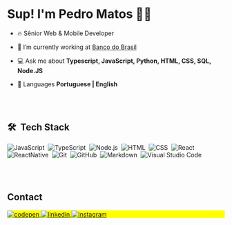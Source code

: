 <h1 align="left">Sup! I'm Pedro Matos 🙋‍♂️</h1>

- 🔥 Sênior Web & Mobile Developer

- 💼 I’m currently working at [Banco do Brasil](https://www.linkedin.com/company/bancodobrasil)

- 💻 Ask me about **Typescript, JavaScript, Python, HTML, CSS, SQL, Node.JS**

- 💬 Languages **Portuguese | English**

<br><br>

## 🛠 &nbsp;Tech Stack

![JavaScript](https://img.shields.io/badge/-JavaScript-05122A?style=flat&logo=javascript)&nbsp;
![TypeScript](https://img.shields.io/badge/-Typescript-05122A?style=flat&logo=typescript)&nbsp;
![Node.js](https://img.shields.io/badge/-Node.js-05122A?style=flat&logo=node.js)&nbsp;
![HTML](https://img.shields.io/badge/-HTML-05122A?style=flat&logo=HTML5)&nbsp;
![CSS](https://img.shields.io/badge/-CSS-05122A?style=flat&logo=CSS3&logoColor=1572B6)&nbsp;
![React](https://img.shields.io/badge/-React-05122A?style=flat&logo=react)&nbsp;
![ReactNative](https://img.shields.io/badge/-ReactNative-05122A?style=flat&logo=react)&nbsp;
![Git](https://img.shields.io/badge/-Git-05122A?style=flat&logo=git)&nbsp;
![GitHub](https://img.shields.io/badge/-GitHub-05122A?style=flat&logo=github)&nbsp;
![Markdown](https://img.shields.io/badge/-Markdown-05122A?style=flat&logo=markdown)&nbsp;
![Visual Studio Code](https://img.shields.io/badge/-Visual%20Studio%20Code-05122A?style=flat&logo=visual-studio-code&logoColor=007ACC)&nbsp;

<br><br>

## Contact

<p align="left" style="background:yellow">
<a href="https://codepen.io/PedroMunizdeMatos" target="_blank">
  <img align="center" src="https://img.shields.io/badge/-pedromuniz-05122A?style=flat&logo=codepen" alt="codepen"/>
</a>
<a href="https://linkedin.com/in/phmuniz31" target="_blank">
  <img align="center" src="https://img.shields.io/badge/-phmuniz-05122A?style=flat&logo=linkedin" alt="linkedin"/>
</a>
<a href="https://instagram.com/phmuniz" target="_blank">
 <img align="center" src="https://img.shields.io/badge/-phmuniz-05122A?style=flat&logo=instagram" alt="instagram"/>
</a>
</p>

<!---
I'm a Software Engineer passionate about technology and programming. To those who know me, I usually say that "those who do what they like, live on vacation". That's why I'm constantly looking to learn something new that will help me become an even better developer.

I currently work as a Fullstack Developer with technologies such as: React, ReactNative, Typescript, Node, Java, Python, SQL, Git, and the list goes on...

I'm always looking to improve myself and learn.
Feel free to send me a message and ask more about me or my work!
--->

<!---
PedroMunizdeMatos/PedroMunizdeMatos is a ✨ special ✨ repository because its `README.md` (this file) appears on your GitHub profile.
You can click the Preview link to take a look at your changes.
--->
